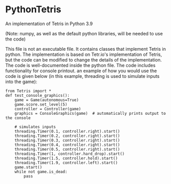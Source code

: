 # PythonTetris
An implementation of Tetris in Python 3.9

(Note: numpy, as well as the default python libraries, will be needed to use the code)

This file is not an executable file. It contains classes that implement Tetris in python. The implementation is based on Tetr.io's implementation of Tetris, but the code can be modified to change the details of the implementation. The code is well-documented inside the python file. The code includes functionality for console printout. an example of how you would use the code is given below (in this example, threading is used to simulate inputs into the game):
    
    from Tetris import *
    def test_console_graphics():
        game = Game(autonomous=True)
        game.score.set_level(5)
        controller = Controller(game)
        graphics = ConsoleGraphics(game)  # automatically prints output to the console
        
        # simulates inputs
        threading.Timer(0.1, controller.right).start()
        threading.Timer(0.2, controller.right).start()
        threading.Timer(0.3, controller.right).start()
        threading.Timer(0.4, controller.right).start()
        threading.Timer(0.5, controller.right).start()
        threading.Timer(1, controller.hard_drop).start()
        threading.Timer(1.5, controller.hold).start()
        threading.Timer(1.9, controller.left).start()
        game.start()
        while not game.is_dead:
            pass
